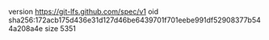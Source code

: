 version https://git-lfs.github.com/spec/v1
oid sha256:172acb175d436e31d127d46be6439701f701eebe991df52908377b544a208a4e
size 5351
